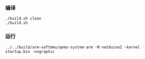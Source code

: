 ### 编译

```
./build.sh clean
./build.sh
```


### 运行

```
../../build/arm-softmmu/qemu-system-arm -M netduino2 -kernel startup.bin -nographic
```